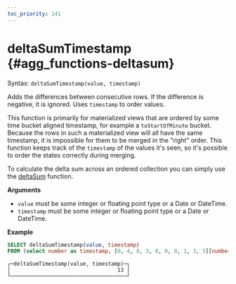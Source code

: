 ```yaml
---
toc_priority: 141
---
```


# deltaSumTimestamp {#agg_functions-deltasum}

Syntax: `deltaSumTimestamp(value, timestamp)`

Adds the differences between consecutive rows. If the difference is negative, it is ignored. 
Uses `timestamp` to order values. 

This function is primarily for materialized views that are ordered by some time bucket aligned
timestamp, for example a `toStartOfMinute` bucket. Because the rows in such a materialized view
will all have the same timestamp, it is impossible for them to be merged in the "right" order. This
function keeps track of the `timestamp` of the values it's seen, so it's possible to order the states
correctly during merging.

To calculate the delta sum across an ordered collection you can simply use the 
[deltaSum](./deltasum.md) function.

**Arguments**

- `value` must be some integer or floating point type or a Date or DateTime.
- `timestamp` must be some integer or floating point type or a Date or DateTime.

**Example**

```sql
SELECT deltaSumTimestamp(value, timestamp) 
FROM (select number as timestamp, [0, 4, 8, 3, 0, 0, 0, 1, 3, 5][number] as value from numbers(1, 10))
```

``` text
┌─deltaSumTimestamp(value, timestamp)─┐
│                                  13 │
└─────────────────────────────────────┘
```
